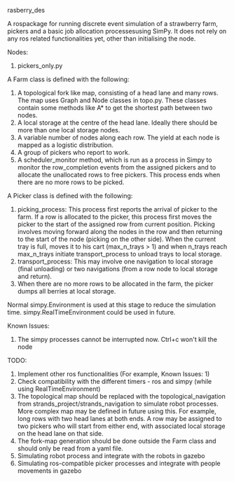 rasberry_des

A rospackage for running discrete event simulation of a strawberry farm, pickers and a basic job allocation processesusing SimPy. It does not rely on any ros related functionalities yet, other than initialising the node.

Nodes:
  1. pickers_only.py


A Farm class is defined with the following:
  1. A topological fork like map, consisting of a head lane and many rows. The map uses Graph and Node classes in topo.py. These classes contain some methods like A* to get the shortest path between two nodes.
  2. A local storage at the centre of the head lane. Ideally there should be more than one local storage nodes. 
  3. A variable number of nodes along each row. The yield at each node is mapped as a logistic distribution.
  3. A group of pickers who report to work.
  4. A scheduler_monitor method, which is run as a process in Simpy to monitor the row_completion events from the assigned pickers and to allocate the unallocated rows to free pickers. This process ends when there are no more rows to be picked.

A Picker class is defined with the following: 
  1. picking_process: This process first reports the arrival of picker to the farm. If a row is allocated to the picker, this process first moves the picker to the start of the assigned row from current position. Picking involves moving forward along the nodes in the row and then returning to the start of the node (picking on the other side). When the current tray is full, moves it to his cart (max_n_trays > 1) and when n_trays reach max_n_trays initiate transport_process to unload trays to local storage.
  2. transport_process: This may involve one navigation to local storage (final unloading) or two navigations (from a row node to local storage and return).
  3. When there are no more rows to be allocated in the farm, the picker dumps all berries at local storage.

Normal simpy.Environment is used at this stage to reduce the simulation time. simpy.RealTimeEnvironment could be used in future.

Known Issues:
  1. The simpy processes cannot be interrupted now. Ctrl+c won't kill the node

TODO:
  1. Implement other ros functionalities (For example, Known Issues: 1)
  2. Check compatibility with the different timers - ros and simpy (while using RealTimeEnvironment)
  3. The topological map should be replaced with the topological_navigation from strands_project/strands_navigation to simulate robot processes. More complex map may be defined in future using this. For example, long rows with two head lanes at both ends. A row may be assigned to two pickers who will start from either end, with associated local storage on the head lane on that side.
  4. The fork-map generation should be done outside the Farm class and should only be read from a yaml file.
  5. Simulating robot process and integrate with the robots in gazebo
  6. Simulating ros-compatible picker processes and integrate with people movements in gazebo

